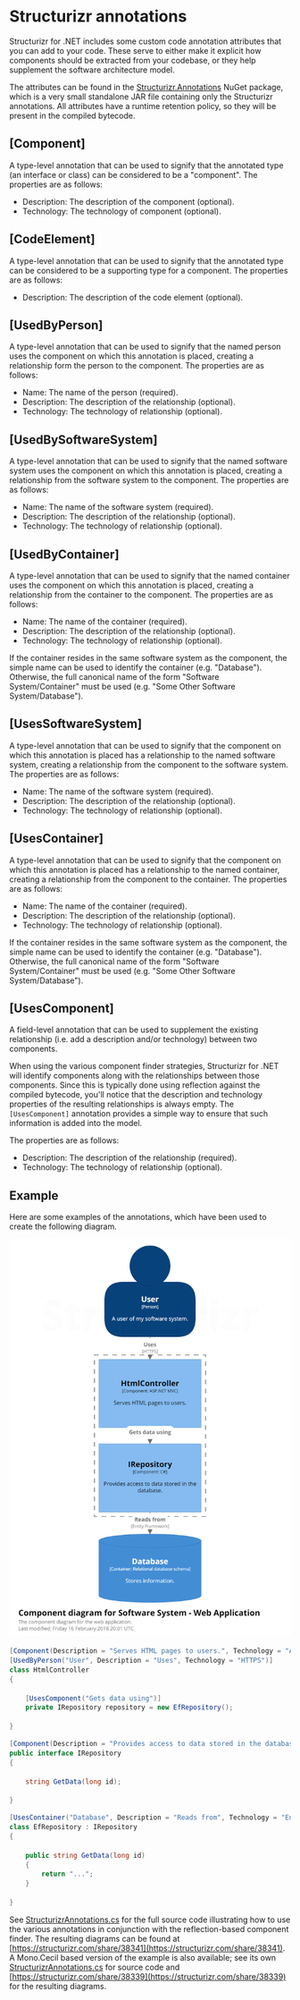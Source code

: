 # Structurizr annotations

Structurizr for .NET includes some custom code annotation attributes that you can add to your code. These serve to either make it explicit how components should be extracted from your codebase, or they help supplement the software architecture model.

The attributes can be found in the [Structurizr.Annotations](https://nuget.org/packages/Structurizr.Annotations) NuGet package, which is a very small standalone JAR file containing only the Structurizr annotations. All attributes have a runtime retention policy, so they will be present in the compiled bytecode.

## [Component]

A type-level annotation that can be used to signify that the annotated type (an interface or class) can be considered to be a "component". The properties are as follows:

- Description: The description of the component (optional).
- Technology: The technology of component (optional).

## [CodeElement]

A type-level annotation that can be used to signify that the annotated type can be considered to be a supporting type for a component. The properties are as follows:

- Description: The description of the code element (optional).

## [UsedByPerson]

A type-level annotation that can be used to signify that the named person uses the component on which this annotation is placed, creating a relationship form the person to the component. The properties are as follows:

- Name: The name of the person (required).
- Description: The description of the relationship (optional).
- Technology: The technology of relationship (optional).

## [UsedBySoftwareSystem]

A type-level annotation that can be used to signify that the named software system uses the component on which this annotation is placed, creating a relationship from the software system to the component. The properties are as follows:

- Name: The name of the software system (required).
- Description: The description of the relationship (optional).
- Technology: The technology of relationship (optional).

## [UsedByContainer]

A type-level annotation that can be used to signify that the named container uses the component on which this annotation is placed, creating a relationship from the container to the component. The properties are as follows:

- Name: The name of the container (required).
- Description: The description of the relationship (optional).
- Technology: The technology of relationship (optional).

If the container resides in the same software system as the component, the simple name can be used to identify the container (e.g. "Database"). Otherwise, the full canonical name of the form "Software System/Container" must be used (e.g. "Some Other Software System/Database").

## [UsesSoftwareSystem]

A type-level annotation that can be used to signify that the component on which this annotation is placed has a relationship to the named software system, creating a relationship from the component to the software system. The properties are as follows:

- Name: The name of the software system (required).
- Description: The description of the relationship (optional).
- Technology: The technology of relationship (optional).

## [UsesContainer]

A type-level annotation that can be used to signify that the component on which this annotation is placed has a relationship to the named container, creating a relationship from the component to the container. The properties are as follows:

- Name: The name of the container (required).
- Description: The description of the relationship (optional).
- Technology: The technology of relationship (optional).

If the container resides in the same software system as the component, the simple name can be used to identify the container (e.g. "Database"). Otherwise, the full canonical name of the form "Software System/Container" must be used (e.g. "Some Other Software System/Database").

## [UsesComponent]

A field-level annotation that can be used to supplement the existing relationship (i.e. add a description and/or technology) between two components.

When using the various component finder strategies, Structurizr for .NET will identify components along with the relationships between those components. Since this is typically done using reflection against the compiled bytecode, you'll notice that the description and technology properties of the resulting relationships is always empty. The ```[UsesComponent]``` annotation provides a simple way to ensure that such information is added into the model.

The properties are as follows:

- Description: The description of the relationship (required).
- Technology: The technology of relationship (optional).

## Example

Here are some examples of the annotations, which have been used to create the following diagram.

![](images/structurizr-annotations-1.png)

```csharp
[Component(Description = "Serves HTML pages to users.", Technology = "ASP.NET MVC")]
[UsedByPerson("User", Description = "Uses", Technology = "HTTPS")]
class HtmlController
{

    [UsesComponent("Gets data using")]
    private IRepository repository = new EfRepository();

}
```

```csharp
[Component(Description = "Provides access to data stored in the database.", Technology = "C#")]
public interface IRepository
{

    string GetData(long id);

}
```

```csharp
[UsesContainer("Database", Description = "Reads from", Technology = "Entity Framework")]
class EfRepository : IRepository
{

    public string GetData(long id)
    {
        return "...";
    }

}
```

See [StructurizrAnnotations.cs](https://github.com/structurizr/dotnet/blob/master/Structurizr.Reflection.Examples/StructurizrAnnotations.cs) for the full source code illustrating how to use the various annotations in conjunction with the reflection-based component finder. The resulting diagrams can be found at [https://structurizr.com/share/38341](https://structurizr.com/share/38341). A Mono.Cecil based version of the example is also available; see its own [StructurizrAnnotations.cs](https://github.com/structurizr/dotnet/blob/master/Structurizr.Cecil.Examples/StructurizrAnnotations.cs) for source code and [https://structurizr.com/share/38339](https://structurizr.com/share/38339) for the resulting diagrams.